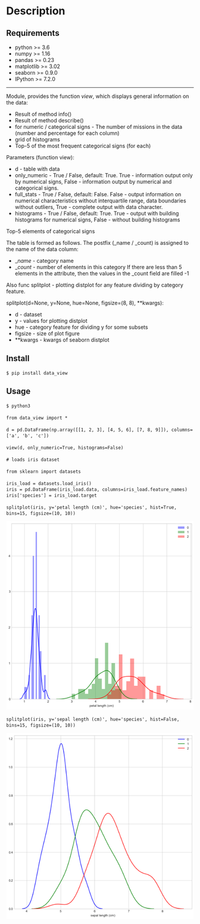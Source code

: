 Description
===========

Requirements
------------

* python >= 3.6
* numpy >= 1.16
* pandas >= 0.23
* matplotlib >= 3.02
* seaborn >= 0.9.0
* IPython >= 7.2.0

------------

Module, provides the function _view_, which displays general information on the data:
  - Result of method info()
  - Result of method describe()
  - for numeric / categorical signs - The number of missions in the data (number and percentage for each column)
  - grid of histograms 
  - Top-5 of the most frequent categorical signs (for each)

Parameters (function view):
 * d - table with data
 * only_numeric - True / False, default: True. True - information output only by numerical signs, False - information output by numerical and categorical signs.
 * full_stats - True / False, default: False. False - output information on numerical characteristics without interquartile range, data boundaries without outliers, True - complete output with data character.
 * histograms - True / False, default: True. True - output with building histograms for numerical signs, False - without building histograms

Top-5 elements of categorical signs

 The table is formed as follows. The postfix (_name / _count) is assigned to the name of the data column:
  - __name_ - category name
  - __count_ - number of elements in this category If there are less than 5 elements in the attribute, then the values ​​in the _count field are filled -1

Also func splitplot - plotting distplot for any feature dividing by category feature.
    
splitplot(d=None, y=None, hue=None, figsize=(8, 8), **kwargs):
 - d - dataset
 - y - values for plotting distplot
 - hue - category feature for dividing y for some subsets
 - figsize - size of plot figure
 - **kwargs - kwargs of seaborn distplot

Install
-------
	$ pip install data_view

Usage
-----

    $ python3

    from data_view import *

    d = pd.DataFrame(np.array([[1, 2, 3], [4, 5, 6], [7, 8, 9]]), columns=['a', 'b', 'c'])

    view(d, only_numeric=True, histograms=False)

    # loads iris dataset
    
    from sklearn import datasets
    
    iris_load = datasets.load_iris()
    iris = pd.DataFrame(iris_load.data, columns=iris_load.feature_names)
    iris['species'] = iris_load.target
    
    splitplot(iris, y='petal length (cm)', hue='species', hist=True, bins=15, figsize=(10, 10))
    
![Petal length distplot with hist](iris_splitplot_1.png)
    
    splitplot(iris, y='sepal length (cm)', hue='species', hist=False, bins=15, figsize=(10, 10))
    
![Sepal length distplot without hist](iris_splitplot_2.png)